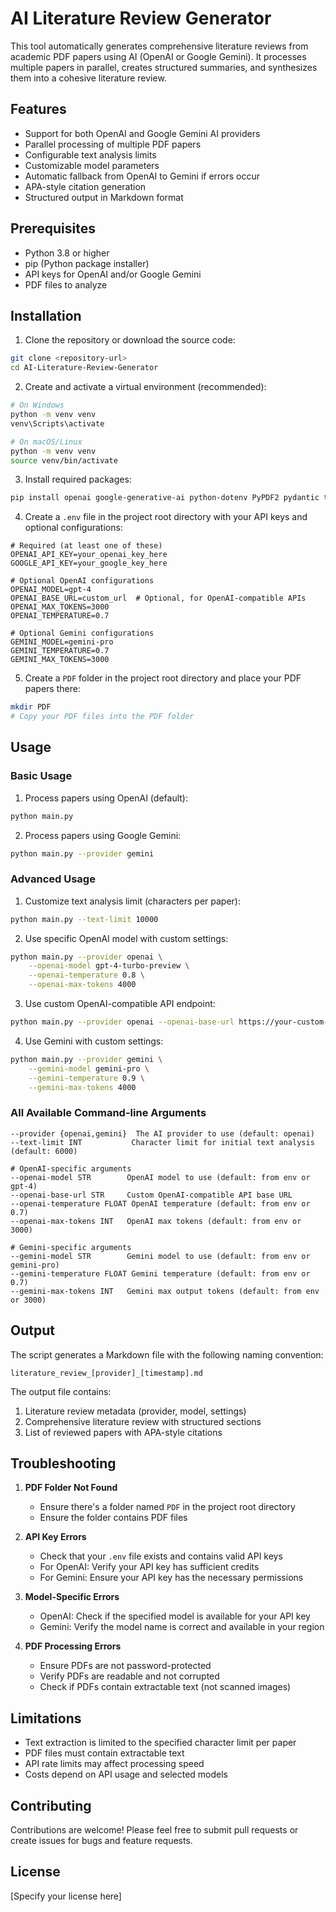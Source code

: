 # AI Literature Review Generator

This tool automatically generates comprehensive literature reviews from academic PDF papers using AI (OpenAI or Google Gemini). It processes multiple papers in parallel, creates structured summaries, and synthesizes them into a cohesive literature review.

## Features

- Support for both OpenAI and Google Gemini AI providers
- Parallel processing of multiple PDF papers
- Configurable text analysis limits
- Customizable model parameters
- Automatic fallback from OpenAI to Gemini if errors occur
- APA-style citation generation
- Structured output in Markdown format

## Prerequisites

- Python 3.8 or higher
- pip (Python package installer)
- API keys for OpenAI and/or Google Gemini
- PDF files to analyze

## Installation

1. Clone the repository or download the source code:
```bash
git clone <repository-url>
cd AI-Literature-Review-Generator
```

2. Create and activate a virtual environment (recommended):
```bash
# On Windows
python -m venv venv
venv\Scripts\activate

# On macOS/Linux
python -m venv venv
source venv/bin/activate
```

3. Install required packages:
```bash
pip install openai google-generative-ai python-dotenv PyPDF2 pydantic tqdm tenacity
```

4. Create a `.env` file in the project root directory with your API keys and optional configurations:
```env
# Required (at least one of these)
OPENAI_API_KEY=your_openai_key_here
GOOGLE_API_KEY=your_google_key_here

# Optional OpenAI configurations
OPENAI_MODEL=gpt-4
OPENAI_BASE_URL=custom_url  # Optional, for OpenAI-compatible APIs
OPENAI_MAX_TOKENS=3000
OPENAI_TEMPERATURE=0.7

# Optional Gemini configurations
GEMINI_MODEL=gemini-pro
GEMINI_TEMPERATURE=0.7
GEMINI_MAX_TOKENS=3000
```

5. Create a `PDF` folder in the project root directory and place your PDF papers there:
```bash
mkdir PDF
# Copy your PDF files into the PDF folder
```

## Usage

### Basic Usage

1. Process papers using OpenAI (default):
```bash
python main.py
```

2. Process papers using Google Gemini:
```bash
python main.py --provider gemini
```

### Advanced Usage

1. Customize text analysis limit (characters per paper):
```bash
python main.py --text-limit 10000
```

2. Use specific OpenAI model with custom settings:
```bash
python main.py --provider openai \
    --openai-model gpt-4-turbo-preview \
    --openai-temperature 0.8 \
    --openai-max-tokens 4000
```

3. Use custom OpenAI-compatible API endpoint:
```bash
python main.py --provider openai --openai-base-url https://your-custom-endpoint.com/v1
```

4. Use Gemini with custom settings:
```bash
python main.py --provider gemini \
    --gemini-model gemini-pro \
    --gemini-temperature 0.9 \
    --gemini-max-tokens 4000
```

### All Available Command-line Arguments

```
--provider {openai,gemini}  The AI provider to use (default: openai)
--text-limit INT           Character limit for initial text analysis (default: 6000)

# OpenAI-specific arguments
--openai-model STR        OpenAI model to use (default: from env or gpt-4)
--openai-base-url STR     Custom OpenAI-compatible API base URL
--openai-temperature FLOAT OpenAI temperature (default: from env or 0.7)
--openai-max-tokens INT   OpenAI max tokens (default: from env or 3000)

# Gemini-specific arguments
--gemini-model STR        Gemini model to use (default: from env or gemini-pro)
--gemini-temperature FLOAT Gemini temperature (default: from env or 0.7)
--gemini-max-tokens INT   Gemini max output tokens (default: from env or 3000)
```

## Output

The script generates a Markdown file with the following naming convention:
```
literature_review_[provider]_[timestamp].md
```

The output file contains:
1. Literature review metadata (provider, model, settings)
2. Comprehensive literature review with structured sections
3. List of reviewed papers with APA-style citations

## Troubleshooting

1. **PDF Folder Not Found**
   - Ensure there's a folder named `PDF` in the project root directory
   - Ensure the folder contains PDF files

2. **API Key Errors**
   - Check that your `.env` file exists and contains valid API keys
   - For OpenAI: Verify your API key has sufficient credits
   - For Gemini: Ensure your API key has the necessary permissions

3. **Model-Specific Errors**
   - OpenAI: Check if the specified model is available for your API key
   - Gemini: Verify the model name is correct and available in your region

4. **PDF Processing Errors**
   - Ensure PDFs are not password-protected
   - Verify PDFs are readable and not corrupted
   - Check if PDFs contain extractable text (not scanned images)

## Limitations

- Text extraction is limited to the specified character limit per paper
- PDF files must contain extractable text
- API rate limits may affect processing speed
- Costs depend on API usage and selected models

## Contributing

Contributions are welcome! Please feel free to submit pull requests or create issues for bugs and feature requests.

## License

[Specify your license here] 